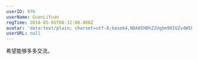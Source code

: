 ```yaml
---
userID: 976
userName: GuanLiYuan
regTime: 2018-05-05T08:32:00.000Z
avatar: 'data:text/plain; charset=utf-8;base64,NDA0IHBhZ2Ugbm90IGZvdW5kCg=='
userURL: null
---
```


希望能够多多交流。
